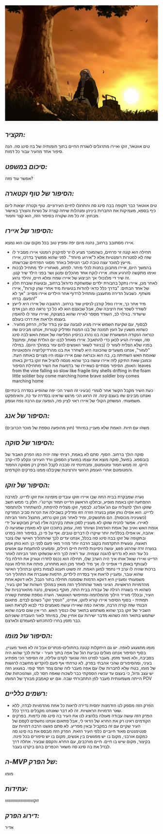 ![](images/215.png "215")
## *תקציר:*
טים אווטאר, זוקו ואיירו מתרגלים לשגרת החיים בתוך חומותיה של בה סינג סה.
הנה סיפור אחד מהעיר עבור כל דמות.

## *סיכום במשפט:*  
אפשר עוד מזה?

## *הסיפור של טוף וקטארה:*
טים אווטאר כבר תקופה בבה סינג סה והתרגלו לחיים העירוניים.
טוף וקטרה יוצאות ליום כיף בספא, מעמיקות את החברות ביניהן ומנהלות שיחה קצרה על נשיות והצורך באישור מבחוץ. זה כל מה שקורה בסיפור הזה, הוא קצר וחמוד.

## *הסיפור של איירו:*
איירו מסתובב ברחוב, נהנה מיום יפה ומפיץ טוב בכל מקום שבו הוא נמצא.
- תחילה הוא קונה זר פרחים, כשהמוכר מציע לו זר לפיקניק רומנטי איירו מסביר לו שזה לא למטרות רומנטיות אלא ל"אירוע מיוחד". לפני שהוא ממשיך בדרכו, איירו מייעץ למוכר עצה טובה לגבי הטיפול באחד מסוגי הפרחים שברשותו.
- בהמשך היום, איירו מתבונן בחנות לכלי מיתר. לפתע, מאחוריו ילד מתחיל לבכות ואימו מתקשה להרגיע אותו. איירו לוקח אחד מהכלים ומנגן ושר בפני הילד שיר קטן. זה שיר די מלנכולי אך הביצוע של איירו שמח ומלא חיים, והילד נרגע.
- לאחר מכן, איירו נתקל בחבורת ילדים שמשחקת כדורגל ברחוב, ובטעות שוברת חלון של אחד הבתים: "בדרך כלל כדאי להודות בטעויות מיד אחרי שהן קורות", איירו משתף. כשבעל הדירה מתעצבן ומתחיל לרדוף אחר הילדים איירו מסייג: "אך לא הפעם. ברחו!"
- מיד אחר כך, איירו נופל קורבן לניסיון שוד ברחוב. התגובה של איירו היא לייעץ לשודד לשפר את היציבה שלו, אבל שבעצם הוא לא כל כך נראה כמו הבן אדם שישדוד. בגילוי לב, השודד מספר לאיירו שהוא במצוקה, ואיירו עוזר לו להאמין בעצמו ולראות את דרכו בעולם.
- לבסוף, עם שקיעת השמש איירו מגיע לגבעה עם עץ בודד עליה, הרחק מהעיר. כשהוא משעין על העץ תמונה של בנו המנוח ומדליק קטורות, אנחנו מבינים שזו כנראה הנקודה המשוערת שבה בנו נהרג בניסיון הפלישה של אומת האש לבה סינג סה, ושאיירו הגיע לכאן כדי להתאבל. איירו מאחל לבנו יום הולדת שמח, ומתנצל בפניו שלא הצליח לעזור לו (בניגוד לשאר האנשים להם עזר במהלך היום). במילה "לעזור", אנחנו משערים שהכוונה היא לשחרר את בנו מהרדיקליזציה והפנאטיות שאומת האש השתיתה בו, בה הוא וכנראה שגם איירו עצמו היו מצויים באותה העת. וכמובן שאת התיקון לזה איירו עושה בכך שהוא מנסה להציל את זוקו בדיוק באותו האופן. הסיפור מסתיים כשאיירו שר בדמעות את השיר מתחילת הסיפור:
leaves from the vine
falling so slow
like fragile tiny shells
drifting in the foam
little soldier boy
come marching home
brave soldier boy
comes marching home

כעת השיר מקבל הקשר אחר לגמרי (ובעיני זה השיר הכי יפה שהופיע בסדרה בינתיים) ואנחנו מבינים שזו בעצם קינה. זה הרגע הכי מרגש שראינו בסדרה עד כה, והאימפקט משמעותי. המשחק הקולי של איירו ראוי לציון פה, הופעה עם הרבה נפח ועומק.

## *הסיפור של אנג:*
משהו עם חיות. האמת שלא מעניין במיוחד (חוץ מהופעה נוספת של מוכר הכרובים)

## *הסיפור של סוקה:*
סוקה הולך ברחוב. הסוף.
סתם לא באמת, רציתי שזה יהיה כמו הפרק האבוד של בובספוג.
בפועל, סוקה מוצא את עצמו במועדון הספוקן וורד העירוני ונקלע לדו-קרב הייקו.
זה ממש חמוד ומטומטם, ומבחינתי זה סבבה לקבל הפרק רק מסוקה החמוד והמטומטם אחרי העומק הרגשי והרצינות שקיבלנו ממנו בפרקים הקודמים.

## *הסיפור של זוקו:*
נערה שמבקרת בבית התה שבו איירו וזוקו עובדים מזמינה את זוקו לדייט. למרבה ההפתעה זוקו באמת מופיע, ובחלקו הראשון הדייט חמוד וקרינג'י. חלק בי ממש חשב שזוקו הולך להצליח עם הג'אגלינג. לבסוף, זוקו מצליח להיפתח, להשתחרר ולהתמסר לדייט. הוא אפילו נותן אמון בנערה הזרה הזו ומדליק בשבילה את הנרות סביב המזרקה (כשעיניה מכוסות). הם מתנשקים, ומיד לאחר מכן זוקו נרתע, מתנצל וחוזר הביתה לאיירו.
אפשר להניח שזוקו לא מעוניין לסכן אותה בקירבה אליו (עריק מבוקש על ידי אומת האש ואויב של אומת האדמה) ושיותר מזה, עמוק בתוככו זוקו לא מאמין שמגיעה לו אהבה, או אפילו בכלליות יותר שיקרו לו דברים טובים. אף על פי כן, בסיפור הזה בפרט ובתקופה של זוקו בבה סינג סה בכלל, אנחנו עדים לכך שהתהליך האישי שלו צובר תאוצה, ונעשית התקדמות בקצב הרבה יותר מהיר מאי פעם לפני כן: הוא נותן אמון בנערה זרה שהרגע פגש, עושה ניסיונות לחיות חיים רגילים, וממעיט להתעמת עם אנשים כל עוד הוא לא נדרש להגנה עצמית. עוד ראיה לכך היא שכשזוקו חוזר הביתה לאחר הדייט ואיירו שואל אותו איך היה הערב שלו, תחילה הוא נכנס לחדרו וטורק את הדלת בלי לענותף באופן די אופייני לו. אך מיד לאחר מכן הוא מתחרט, פותח את הדלת ועונה ברכות שהיה לו ערב די נחמד למען האמת.
זה פשוט תענוג לצפות בזוקו ובתהליך האישי שהוא עובר, ומעניין לראות איך בסדרה לילדים, הדמות שעוברת את התהליך הכי משמעותי ומעניין היא דווקא הדמות שסומנה תחילה בתור הנבל, ולאו דווקא אחת מהדמויות הראשיות.
הגיוני מאוד שהתהליך הזה מואץ במהלך השהות של זוקו בעיר, כשהוא חי בשגרה רגילה של עבודה בבית התה, מוקף באנשים, נהנה מהאורבניות של העיר, ובכללי מוריד הילוך מהמלחמה ומחיפושי האווטאר. 
הערה נוספת שפחות קשורה תמתית - בסוף הסיפור איירו קורא לזוקו, אחיינו, "הנסיך זוקו" כשהם לבדם. פתאום הבנתי שזה קורה הרבה, ומראה כמה שאיירו עושה מאמצים כדי לבוא לקראת האגו השביר של זוקו בכך שהוא משתמש בתואר שלו כנסיך האש. הרי אין שום סיבה שהוא ישתמש בתואר הזה כשהוא מדבר ישירות עם אחיין שלו, במיוחד לאור העובדה ששניהם כבר מזמן בחרו להתכחש למעמדם ולארצם.

## *הסיפור של מומו:*
מומו מתגעגע לאפה.
יש גם היתקלות קטנה בחתולים-פנתרים אבל זה לא מאוד מעניין.
בסוף הסיפור אנחנו מגלים טביעת רגל של אפה בתוך העיר - עדות לכך שהוא היה בסביבה, ולא מאוד מזמן.
מעבר לפרט הזה שנועד לקדם עלילה, זה הסיפור הכי מפתיע בעיני, ומהסיפורים שהכי אהבתי בפרק. לא טרחתי אף פעם להקדיש מחשבה לרגשות של מומו, בטח שלא לחברות שלו עם אפה מעבר לזה שהם צמד חמד קומי. בגעגוע הזה יש עצב גדול, כי בעצם עד עכשיו הספקתי כבר לשכוח שאפה חסר לנו, ושהנוכחות שלו הייתה משמעותית מעבר לפן התחבורתי שבה.
וגם יש קאמבק מבורך של המומו POV

## *רשמים כלליים:*
- הפרק הזה מספק לנו הזדמנות יחסית נדירה לראות כל אחת מהדמויות לבדה, ללא שאר הדמויות הראשיות. זה לא דבר שאנחנו מקבלים בדרך כלל. 
- הפרק הזה עושה עבודה מעולה בלהציג לנו את העיר בה סינג סה כדמות. בפרקים הקודמים ראינו רק את החרא של הדאי לי, אבל פתאום אנחנו נחשפים לקסם של העיר שקיים עם זה במקביל ובאין מפריע. לא סתם פגשנו הרבה דמויות עם סנטימנטים מאוד חיוביים כלפי העיר הזאת. הפרק הזה מבסס את בה סינג סה כמקום אורבני, מקום בו יש מפגשים בין אנשים, מקום בו יש סיפורים בכל פינה. בקיצור, מקום שיש בו חיים. חיים מורכבים, עם החרא והקסם שבעיר. אחלה דרך לבדל את בה סינג סה משאר הכפרים בהם ביקרנו בעבר.

## *ה-MVP של הפרק:* 
מומו

## *עתידות:*
זוקוווווווווווווווווווווווווו

## *דירוג הפרק:*  
אדיר